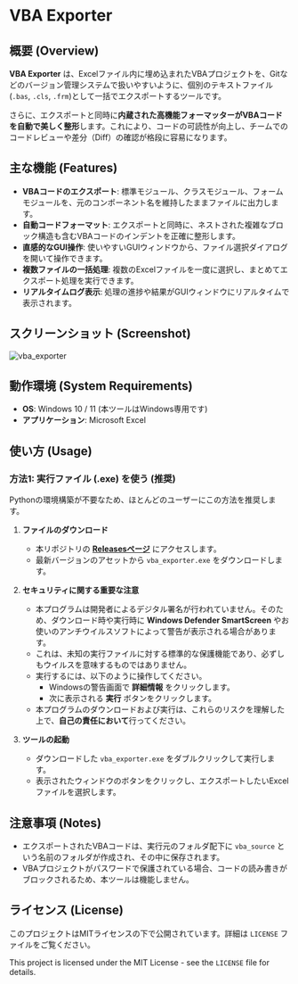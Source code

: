 # VBA Exporter

## 概要 (Overview)

**VBA Exporter** は、Excelファイル内に埋め込まれたVBAプロジェクトを、Gitなどのバージョン管理システムで扱いやすいように、個別のテキストファイル (`.bas`, `.cls`, `.frm`)として一括でエクスポートするツールです。

さらに、エクスポートと同時に**内蔵された高機能フォーマッターがVBAコードを自動で美しく整形**します。これにより、コードの可読性が向上し、チームでのコードレビューや差分（Diff）の確認が格段に容易になります。

## 主な機能 (Features)

-   **VBAコードのエクスポート**: 標準モジュール、クラスモジュール、フォームモジュールを、元のコンポーネント名を維持したままファイルに出力します。
-   **自動コードフォーマット**: エクスポートと同時に、ネストされた複雑なブロック構造も含むVBAコードのインデントを正確に整形します。
-   **直感的なGUI操作**: 使いやすいGUIウィンドウから、ファイル選択ダイアログを開いて操作できます。
-   **複数ファイルの一括処理**: 複数のExcelファイルを一度に選択し、まとめてエクスポート処理を実行できます。
-   **リアルタイムログ表示**: 処理の進捗や結果がGUIウィンドウにリアルタイムで表示されます。

## スクリーンショット (Screenshot)

![vba_exporter](https://github.com/user-attachments/assets/4c42680b-9fff-4cff-84ee-af3fbd099cc9)

## 動作環境 (System Requirements)

-   **OS**: Windows 10 / 11 (本ツールはWindows専用です)
-   **アプリケーション**: Microsoft Excel

## 使い方 (Usage)

### 方法1: 実行ファイル (.exe) を使う (推奨)

Pythonの環境構築が不要なため、ほとんどのユーザーにこの方法を推奨します。

1.  **ファイルのダウンロード**
    -   本リポジトリの [**Releasesページ**](https://github.com/TC-AJINORI/Py-VBA-Formatter-Suite/tree/main/_Releases) にアクセスします。
    -   最新バージョンのアセットから `vba_exporter.exe` をダウンロードします。

2.  **セキュリティに関する重要な注意**
    -   本プログラムは開発者によるデジタル署名が行われていません。そのため、ダウンロード時や実行時に **Windows Defender SmartScreen** やお使いのアンチウイルスソフトによって警告が表示される場合があります。
    -   これは、未知の実行ファイルに対する標準的な保護機能であり、必ずしもウイルスを意味するものではありません。
    -   実行するには、以下のように操作してください。
        -   Windowsの警告画面で **詳細情報** をクリックします。
        -   次に表示される **実行** ボタンをクリックします。
    -   本プログラムのダウンロードおよび実行は、これらのリスクを理解した上で、**自己の責任において**行ってください。

3.  **ツールの起動**
    -   ダウンロードした `vba_exporter.exe` をダブルクリックして実行します。
    -   表示されたウィンドウのボタンをクリックし、エクスポートしたいExcelファイルを選択します。

## 注意事項 (Notes)

-   エクスポートされたVBAコードは、実行元のフォルダ配下に `vba_source` という名前のフォルダが作成され、その中に保存されます。
-   VBAプロジェクトがパスワードで保護されている場合、コードの読み書きがブロックされるため、本ツールは機能しません。

## ライセンス (License)

このプロジェクトはMITライセンスの下で公開されています。詳細は `LICENSE` ファイルをご覧ください。

This project is licensed under the MIT License - see the `LICENSE` file for details.
